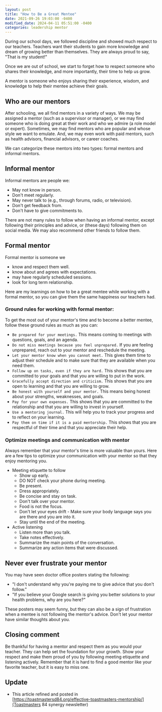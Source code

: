 ```yaml
---
layout: post
title: "How to Be a Great Mentee"
date: 2021-09-26 19:03:00 -0400
modified_date: 2024-04-11 05:51:00 -0400
categories: leadership mentor
---
```


During our school days, we followed discipline and showed much respect to our teachers. Teachers want their students to gain more knowledge and dream of growing better than themselves. They are always proud to say, "That is my student!"

Once we are out of school, we start to forget how to respect someone who shares their knowledge, and more importantly, their time to help us grow.

A mentor is someone who enjoys sharing their experience, wisdom, and knowledge to help their mentee achieve their goals.

## Who are our mentors

After schooling, we all find mentors in a variety of ways. We may be assigned a mentor (such as a supervisor or manager), or we may find someone who is doing great at their work and who we admire (a role model or expert). Sometimes, we may find mentors who are popular and whose style we want to emulate. And, we may even work with paid mentors, such as health advisors, financial advisors, or career coaches.

We can categorize these mentors into two types: formal mentors and informal mentors.

## Informal mentor

Informal mentors are people we:

- May not know in person.
- Don't meet regularly.
- May never talk to (e.g., through forums, radio, or television).
- Don't get feedback from.
- Don't have to give commitments to.

There are not many rules to follow when having an informal mentor, except following their principles and advice, or (these days) following them on social media. We may also recommend other friends to follow them.

## Formal mentor

Formal mentor is someone we

- know and respect them well.
- know about and agrees with expectations.
- may have regularly scheduled sessions.
- look for long term relationship.

Here are my learnings on how to be a great mentee while working with a formal mentor, so you can give them the same happiness our teachers had.

### Ground rules for working with formal mentor:

To get the most out of your mentor's time and to become a better mentee, follow these ground rules as much as you can:

- `Be prepared for your meetings.` This means coming to meetings with questions, goals, and an agenda.
- `Do not miss meetings because you feel unprepared.` If you are feeling unprepared, reach out to your mentor and reschedule the meeting.
- `Let your mentor know when you cannot meet.` This gives them time to adjust their schedule and to make sure that they are available when you need them.
- `Follow up on tasks, even if they are hard.` This shows that you are committed to your goals and that you are willing to put in the work.
- `Gracefully accept direction and criticism.` This shows that you are open to learning and that you are willing to grow.
- `Be honest with yourself and your mentor.` This means being honest about your strengths, weaknesses, and goals.
- `Pay for your own expenses.` This shows that you are committed to the relationship and that you are willing to invest in yourself.
- `Use a mentoring journal.` This will help you to track your progress and to reflect on your learning.
- `Pay them on time if it is a paid mentorship.` This shows that you are respectful of their time and that you appreciate their help.

### Optimize meetings and communication with mentor

Always remember that your mentor's time is more valuable than yours. Here are a few tips to optimize your communication with your mentor so that they enjoy mentoring you.

- Meeting etiquette to follow
  - Show up early.
  - DO NOT check your phone during meeting.
  - Be present.
  - Dress appropriately.
  - Be concise and stay on task.
  - Don't talk over your mentor.
  - Food is not the focus.
  - Don't let your eyes drift - Make sure your body language says you are there and you are into it.
  - Stay until the end of the meeting.
- Active listening
  - Listen more than you talk.
  - Take notes effectively.
  - Summarize the main points of the conversation.
  - Summarize any action items that were discussed.

## Never ever frustrate your mentor

You may have seen doctor office posters stating the following:

- "I don't understand why you're paying me to give advice that you don't follow."
- "If you believe your Google search is giving you better solutions to your health problems, why are you here?"

These posters may seem funny, but they can also be a sign of frustration when a mentee is not following the mentor's advice. Don't let your mentor have similar thoughts about you.

## Closing comment

Be thankful for having a mentor and respect them as you would your teacher. They can help set the foundation for your growth. Show your respect and make them proud of you by following meeting etiquette and listening actively. Remember that it is hard to find a good mentor like your favorite teacher, but it is easy to miss one.


## Update
- This article refined and posted in [https://toastmastersd84.org/effective-toastmasters-mentorship/](Toastmasters 84 synergy newsletter)
  
